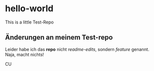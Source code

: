 # hello-world
This is a little Test-Repo

## Änderungen an meinem Test-repo
Leider habe ich das **repo** nicht *readme-edits*, sondern *feature* genannt.
Naja, macht nichts!

CU
